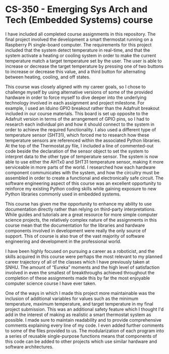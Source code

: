 # CS-350 - Emerging Sys Arch and Tech (Embedded Systems) course


I have included all completed course assignments in this repository.  The final project involved the development a smart thermostat running on a Raspberry Pi single-board computer.  The requirements for this project included that the system detect temperature in real-time, and that the system activate a heating or cooling system in order to make the current temperature match a target temperature set by the user.  The user is able to increase or decrease the target temperature by pressing one of two buttons to increase or decrease this value, and a third button for alternating between heating, cooling, and off states.  



This course was closely aligned with my career goals, so I chose to challenge myself by using alternative versions of some of the provided hardware in order to force myself to dive deeper into the underlying technology involved in each assignment and project milestone.  For example, I used an Iduino GPIO breakout rather than the Adafruit breakout included in our course materials.  This board is set up opposite to the Adafruit version in terms of the arrangement of GPIO pins, so I had to research each individual pin and how it should connect to the system in order to achieve the required functionality.  I also used a different type of temperature sensor (SHT31), which forced me to research how these temperature sensors are referenced within the associated Python libraries.  At the top of the Thermostat.py file, I included a line of commented-out code beside the declaration of the sensor object to set the system to interpret data to the other type of temperature sensor.  The system is now able to use either the AHTx0 and SHT31 temperature sensor, making it more serviceable in more parts of the world.  I researched how each hardware component communicates with the system, and how the circuitry must be assembled in order to create a functional and electronically safe circuit.  The software engineering aspect of this course was an excellent opportunity to reinforce my existing Python coding skills while gaining exposure to new Python libraries commonly used in embedded systems.  



This course has given me the opportunity to enhance my ability to use documentation directly rather than relying on third-party interpretations.  While guides and tutorials are a great resource for more simple computer science projects, the relatively complex nature of the assignments in this course mean that the documentation for the libraries and hardware components involved in development were really the only source of support.  This of course is also true of the vast majority of software engineering and  development in the professional world.



I have been highly focused on pursuing a career as a roboticist, and the skills acquired in this course were perhaps the most relevant to my planned career trajectory of all of the classes which I have previously taken at SNHU.  The amount of “Eureka” moments and the high level of satisfaction involved in even the smallest of breakthroughs achieved throughout the completion of these assignments made this by far the most enjoyable computer science course I have ever taken.



One of the ways in which I made this project more maintainable was the inclusion of additional variables for values such as the minimum temperature, maximum temperature, and target temperature in my final project submission.  This was an additional safety feature which I thought I'd add in the interest of making as realistic a smart thermostat system as possible.  I made sure to maintain readability and to provide comprehensive comments explaining every line of my code.  I even added further comments to some of the files provided to us.  The modularization of each program into a series of reusable single-purpose functions means that components of this code can be added to other projects which use similar hardware and software architectures.
 
